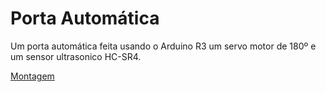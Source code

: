 # Porta Automática

Um porta automática feita usando o Arduino R3 um servo motor de 180º e um sensor ultrasonico HC-SR4.

[Montagem](portaautomatica/portaautomatica/Screenshot_2024-06-20_at_17-02-24_Circuit_design_porta_automatica_-_Tinkercad-removebg-preview.png)
